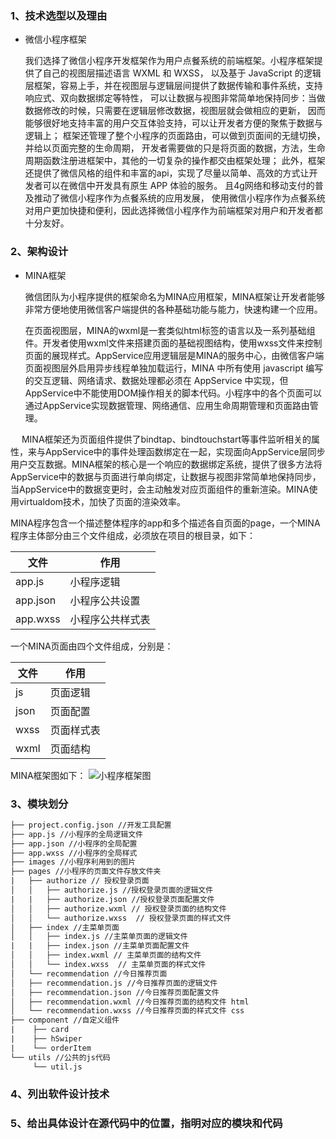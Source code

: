

### 1、技术选型以及理由

- 微信小程序框架

   我们选择了微信小程序开发框架作为用户点餐系统的前端框架。小程序框架提供了自己的视图层描述语言 WXML 和 WXSS，
   以及基于 JavaScript 的逻辑层框架，容易上手，并在视图层与逻辑层间提供了数据传输和事件系统，支持响应式、双向数据绑定等特性，
   可以让数据与视图非常简单地保持同步：当做数据修改的时候，只需要在逻辑层修改数据，视图层就会做相应的更新，
  因而能够很好地支持丰富的用户交互体验支持，可以让开发者方便的聚焦于数据与逻辑上；
  框架还管理了整个小程序的页面路由，可以做到页面间的无缝切换，并给以页面完整的生命周期，
  开发者需要做的只是将页面的数据，方法，生命周期函数注册进框架中，其他的一切复杂的操作都交由框架处理；
  此外，框架还提供了微信风格的组件和丰富的api，实现了尽量以简单、高效的方式让开发者可以在微信中开发具有原生 APP 体验的服务。
  且4g网络和移动支付的普及推动了微信小程序作为点餐系统的应用发展，
  使用微信小程序作为点餐系统对用户更加快捷和便利，因此选择微信小程序作为前端框架对用户和开发者都十分友好。


### 2、架构设计

- MINA框架
   
   微信团队为小程序提供的框架命名为MINA应用框架，MINA框架让开发者能够非常方便地使用微信客户端提供的各种基础功能与能力，快速构建一个应用。
   
   在页面视图层，MINA的wxml是一套类似html标签的语言以及一系列基础组件。开发者使用wxml文件来搭建页面的基础视图结构，使用wxss文件来控制页面的展现样式。AppService应用逻辑层是MINA的服务中心，由微信客户端页面视图层外启用异步线程单独加载运行，MINA 中所有使用 javascript 编写的交互逻辑、网络请求、数据处理都必须在 AppService 中实现，但AppService中不能使用DOM操作相关的脚本代码。小程序中的各个页面可以通过AppService实现数据管理、网络通信、应用生命周期管理和页面路由管理。
   
　 MINA框架还为页面组件提供了bindtap、bindtouchstart等事件监听相关的属性，来与AppService中的事件处理函数绑定在一起，实现面向AppService层同步用户交互数据。MINA框架的核心是一个响应的数据绑定系统，提供了很多方法将AppService中的数据与页面进行单向绑定，让数据与视图非常简单地保持同步，当AppService中的数据变更时，会主动触发对应页面组件的重新渲染。MINA使用virtualdom技术，加快了页面的渲染效率。
  
   MINA程序包含一个描述整体程序的app和多个描述各自页面的page，一个MINA程序主体部分由三个文件组成，必须放在项目的根目录，如下：
  
   文件       |   作用    |
  -------     |-------    |
  app.js      |  小程序逻辑 |
  app.json    | 小程序公共设置|
  app.wxss    | 小程序公共样式表|

   一个MINA页面由四个文件组成，分别是：
  
  文件      |   作用    |
  -------     |-------    |
  js          |  页面逻辑 |
  json        | 页面配置  |
  wxss        | 页面样式表|
  wxml        | 页面结构 |
  
  MINA框架图如下：
  ![小程序框架图](http://wx3.sinaimg.cn/mw690/85eb32d8gy1fsx1xhq7dhj20n30irmxr.jpg)


### 3、模块划分

```txt
├── project.config.json //开发工具配置
├── app.js //小程序的全局逻辑文件
├── app.json //小程序的全局配置
├── app.wxss //小程序的全局样式
├── images //小程序利用到的图片
├── pages //小程序的页面文件存放文件夹
|   ├── authorize // 授权登录页面
│   │   ├── authorize.js //授权登录页面的逻辑文件
|   |   ├── authorize.json //授权登录页面配置文件
│   │   ├── authorize.wxml // 授权登录页面的结构文件
│   │   └── authorize.wxss  // 授权登录页面的样式文件
│   ├── index //主菜单页面
│   │   ├── index.js //主菜单页面的逻辑文件
|   |   ├── index.json //主菜单页面配置文件
│   │   ├── index.wxml // 主菜单页面的结构文件
│   │   └── index.wxss  // 主菜单页面的样式文件
│   └── recommendation //今日推荐页面
│   ├── recommendation.js //今日推荐页面的逻辑文件
│   ├── recommendation.json //今日推荐页面配置文件
│   ├── recommendation.wxml //今日推荐页面的结构文件 html
│   └── recommendation.wxss //今日推荐页面的样式文件 css
├── component //自定义组件
|    ├── card
|    ├── hSwiper
|    └── orderItem
└── utils //公共的js代码
     └── util.js

```

### 4、列出软件设计技术

### 5、给出具体设计在源代码中的位置，指明对应的模块和代码
